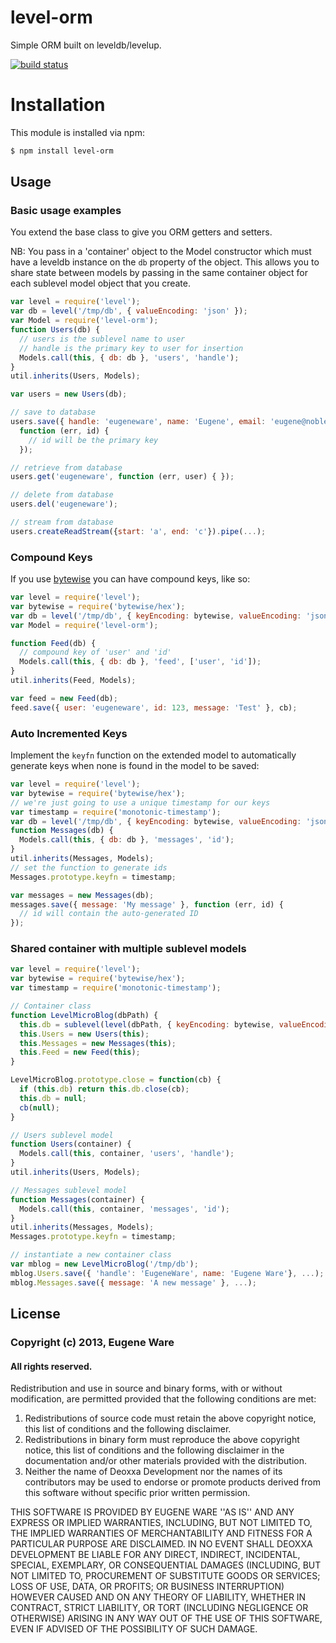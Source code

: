 # level-orm

Simple ORM built on leveldb/levelup.

[![build status](https://secure.travis-ci.org/eugeneware/level-orm.png)](http://travis-ci.org/eugeneware/level-orm)

# Installation

This module is installed via npm:

``` bash
$ npm install level-orm
```

## Usage

### Basic usage examples

You extend the base class to give you ORM getters and setters.

NB: You pass in a 'container' object to the Model constructor which must have
a leveldb instance on the `db` property of the object. This allows you to share
state between models by passing in the same container object for each sublevel
model object that you create.

``` js
var level = require('level');
var db = level('/tmp/db', { valueEncoding: 'json' });
var Model = require('level-orm');
function Users(db) {
  // users is the sublevel name to user
  // handle is the primary key to user for insertion
  Models.call(this, { db: db }, 'users', 'handle');
}
util.inherits(Users, Models);

var users = new Users(db);

// save to database
users.save({ handle: 'eugeneware', name: 'Eugene', email: 'eugene@noblesamurai.com' },
  function (err, id) {
    // id will be the primary key 
  });

// retrieve from database
users.get('eugeneware', function (err, user) { });

// delete from database
users.del('eugeneware');

// stream from database
users.createReadStream({start: 'a', end: 'c'}).pipe(...);
```

### Compound Keys

If you use [bytewise](https://github.com/deanlandolt/bytewise) you can have
compound keys, like so:

``` js
var level = require('level');
var bytewise = require('bytewise/hex');
var db = level('/tmp/db', { keyEncoding: bytewise, valueEncoding: 'json' });
var Model = require('level-orm');

function Feed(db) {
  // compound key of 'user' and 'id'
  Models.call(this, { db: db }, 'feed', ['user', 'id']);
}
util.inherits(Feed, Models);

var feed = new Feed(db);
feed.save({ user: 'eugeneware', id: 123, message: 'Test' }, cb);
```

### Auto Incremented Keys

Implement the `keyfn` function on the extended model to automatically generate
keys when none is found in the model to be saved:

``` js
var level = require('level');
var bytewise = require('bytewise/hex');
// we're just going to use a unique timestamp for our keys
var timestamp = require('monotonic-timestamp');
var db = level('/tmp/db', { keyEncoding: bytewise, valueEncoding: 'json' });
function Messages(db) {
  Models.call(this, { db: db }, 'messages', 'id');
}
util.inherits(Messages, Models);
// set the function to generate ids
Messages.prototype.keyfn = timestamp;

var messages = new Messages(db);
messages.save({ message: 'My message' }, function (err, id) {
  // id will contain the auto-generated ID
});
```

### Shared container with multiple sublevel models

``` js
var level = require('level');
var bytewise = require('bytewise/hex');
var timestamp = require('monotonic-timestamp');

// Container class
function LevelMicroBlog(dbPath) {
  this.db = sublevel(level(dbPath, { keyEncoding: bytewise, valueEncoding: 'json' }));
  this.Users = new Users(this);
  this.Messages = new Messages(this);
  this.Feed = new Feed(this);
}

LevelMicroBlog.prototype.close = function(cb) {
  if (this.db) return this.db.close(cb);
  this.db = null;
  cb(null);
}

// Users sublevel model
function Users(container) {
  Models.call(this, container, 'users', 'handle');
}
util.inherits(Users, Models);

// Messages sublevel model
function Messages(container) {
  Models.call(this, container, 'messages', 'id');
}
util.inherits(Messages, Models);
Messages.prototype.keyfn = timestamp;

// instantiate a new container class
var mblog = new LevelMicroBlog('/tmp/db');
mblog.Users.save({ 'handle': 'EugeneWare', name: 'Eugene Ware'}, ...);
mblog.Messages.save({ message: 'A new message' }, ...);
```

## License

### Copyright (c) 2013, Eugene Ware
#### All rights reserved.
  
Redistribution and use in source and binary forms, with or without
modification, are permitted provided that the following conditions are met:  
1. Redistributions of source code must retain the above copyright
   notice, this list of conditions and the following disclaimer.  
2. Redistributions in binary form must reproduce the above copyright
   notice, this list of conditions and the following disclaimer in the
   documentation and/or other materials provided with the distribution.  
3. Neither the name of Deoxxa Development nor the names of its contributors
   may be used to endorse or promote products derived from this software
   without specific prior written permission.  
  
THIS SOFTWARE IS PROVIDED BY EUGENE WARE ''AS IS'' AND ANY
EXPRESS OR IMPLIED WARRANTIES, INCLUDING, BUT NOT LIMITED TO, THE IMPLIED
WARRANTIES OF MERCHANTABILITY AND FITNESS FOR A PARTICULAR PURPOSE ARE
DISCLAIMED. IN NO EVENT SHALL DEOXXA DEVELOPMENT BE LIABLE FOR ANY
DIRECT, INDIRECT, INCIDENTAL, SPECIAL, EXEMPLARY, OR CONSEQUENTIAL DAMAGES
(INCLUDING, BUT NOT LIMITED TO, PROCUREMENT OF SUBSTITUTE GOODS OR SERVICES;
LOSS OF USE, DATA, OR PROFITS; OR BUSINESS INTERRUPTION) HOWEVER CAUSED AND
ON ANY THEORY OF LIABILITY, WHETHER IN CONTRACT, STRICT LIABILITY, OR TORT
(INCLUDING NEGLIGENCE OR OTHERWISE) ARISING IN ANY WAY OUT OF THE USE OF THIS
SOFTWARE, EVEN IF ADVISED OF THE POSSIBILITY OF SUCH DAMAGE.
